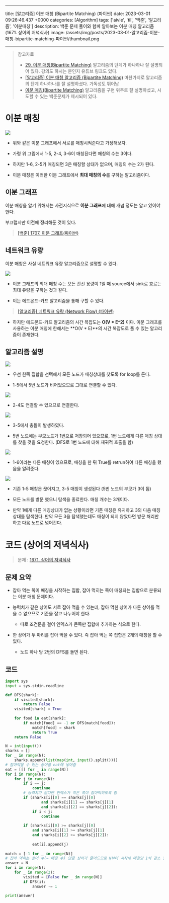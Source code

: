 

---
title: [알고리즘] 이분 매칭 (Bipartite Matching) (파이썬)
date: 2023-03-01 09:26:46.437 +0000
categories: [Algorithm]
tags: ['aivle', 'til', '백준', '알고리즘', '이분매칭']
description: 백준 문제 풀이와 함께 알아보는 이분 매칭 알고리즘 (1671. 상어의 저녁식사)
image: /assets/img/posts/2023-03-01-알고리즘-이분-매칭-bipartite-matching-파이썬/thumbnail.png

---

> 참고자료
> - [29. 이분 매칭(Bipartite Matching)](https://m.blog.naver.com/PostView.naver?isHttpsRedirect=true&blogId=ndb796&logNo=221240613074)
> 알고리즘의 단계가 하나하나 잘 설명되어 있다. 강의도 하시는 분인지 유튜브 링크도 있다.
> - [[알고리즘] 이분 매칭 알고리즘 (Bipartite Matching)](https://yjg-lab.tistory.com/209)
> 마찬가지로 알고리즘의 단계 하나하나를 잘 설명하셨다. 가독성도 뛰어남
> - [이분 매칭(Bipartite Matching)](https://blog.naver.com/kks227/220807541506)
> 알고리즘을 구현 위주로 잘 설명하셨고, 시도할 수 있는 백준문제가 제시되어 있다.

# 이분 매칭

![](/assets/img/posts/2023-03-01-알고리즘-이분-매칭-bipartite-matching-파이썬/img0.png)

- 위와 같은 이분 그래프에서 서로를 매칭시켜준다고 가정해보자.

- 가령 위 그림에서 1-5, 2-4, 3-6이 매칭된다면 매칭의 수는 3이다.

- 하지만 1-6, 2-5가 매칭되면 3은 매칭할 상대가 없으며, 매칭의 수는 2가 된다.

- 이분 매칭은 이러한 이분 그래프에서 **최대 매칭의 수**를 구하는 알고리즘이다.

## 이분 그래프

이분 매칭을 알기 위해서는 사전지식으로 **이분 그래프**에 대해 개념 정도는 알고 있어야 한다.

부끄럽지만 이전에 정리해둔 것이 있다.

> [[백준] 1707. 이분 그래프(파이썬)](https://velog.io/@cjkangme/%EB%B0%B1%EC%A4%80-1707.-%EC%9D%B4%EB%B6%84-%EA%B7%B8%EB%9E%98%ED%94%84%ED%8C%8C%EC%9D%B4%EC%8D%AC)

## 네트워크 유량

이분 매칭은 사실 네트워크 유량 알고리즘으로 설명할 수 있다.

![](/assets/img/posts/2023-03-01-알고리즘-이분-매칭-bipartite-matching-파이썬/img1.png)

- 이분 그래프의 최대 매칭 수는 모든 간선 용량이 1일 때 source에서 sink로 흐르는 최대 유량을 구하는 것과 같다.

- 이는 에드몬드-카프 알고리즘을 통해 구할 수 있다.

> [[알고리즘] 네트워크 유량 (Network Flow) (파이썬)](https://velog.io/@cjkangme/%EC%95%8C%EA%B3%A0%EB%A6%AC%EC%A6%98-%EB%84%A4%ED%8A%B8%EC%9B%8C%ED%81%AC-%EC%9C%A0%EB%9F%89-Network-Flow-%ED%8C%8C%EC%9D%B4%EC%8D%AC)

- 하지만 에드몬드-카프 알고리즘의 시간 복잡도는 **O(V \* E^2)** 이다. 이분 그래프를 사용하는 이분 매칭에 한해서는 **O(V * E)**의 시간 복잡도로 풀 수 있는 알고리즘이 존재한다.

## 알고리즘 설명

![](/assets/img/posts/2023-03-01-알고리즘-이분-매칭-bipartite-matching-파이썬/img2.png)

- 우선 한쪽 집합을 선택해서 모든 노드가 매칭상대를 찾도록 for loop를 돈다.

- 1-5에서 5번 노드가 비어있으므로 그대로 연결할 수 있다.

![](/assets/img/posts/2023-03-01-알고리즘-이분-매칭-bipartite-matching-파이썬/img3.png)

- 2-4도 연결할 수 있으므로 연결한다.

![](/assets/img/posts/2023-03-01-알고리즘-이분-매칭-bipartite-matching-파이썬/img4.png)

- 3-5에서 충돌이 발생하였다.

- 5번 노드에는 부모노드가 1번으로 저장되어 있으므로, 1번 노드에게 다른 매칭 상대를 찾을 것을 요청한다. (DFS로 1번 노드에 대해 재귀적 호출을 함)

![](/assets/img/posts/2023-03-01-알고리즘-이분-매칭-bipartite-matching-파이썬/img5.png)

- 1-6이라는 다른 매칭이 있으므로, 매칭을 한 뒤 True를 retrun하여 다른 매칭을 했음을 알려준다.

![](/assets/img/posts/2023-03-01-알고리즘-이분-매칭-bipartite-matching-파이썬/img6.png)

- 기존 1-5 매칭은 끊어지고, 3-5 매칭이 생성된다 (5번 노드의 부모가 3이 됨)

- 모든 노드를 방문 했으니 탐색을 종료한다. 매칭 개수는 3개이다.

- 만약 1에게 다른 매칭상대가 없는 상황이라면 기존 매칭은 유지하고 3의 다음 매칭 상대를 탐색한다. 만약 모든 3을 탐색했는데도 매칭이 되지 않았다면 방문 처리만 하고 다음 노드로 넘어간다.

# 코드 (상어의 저녁식사)

> 문제 : [1671. 상어의 저녁식사](https://www.acmicpc.net/problem/1671)

## 문제 요약

- 잡아 먹는 쪽이 매칭을 시작하는 집합, 잡아 먹히는 쪽이 매칭되는 집합으로 분류되는 이분 매칭 문제이다.


- 능력치가 같은 상어도 서로 잡아 먹을 수 있는데, 잡아 먹힌 상어가 다른 상어를 먹을 수 없으므로 기준을 잡고 나누어야 한다.
    - 따로 조건문을 걸어 인덱스가 큰쪽만 집합에 추가하는 식으로 한다.
    

- 한 상어가 두 마리를 잡아 먹을 수 있다. 즉 잡아 먹는 쪽 집합은 2개의 매칭을 할 수 있다.
    - 노드 하나 당 2번의 DFS를 돌면 된다.
    
    
## 코드

```python
import sys
input = sys.stdin.readline

def DFS(shark):
    if visited[shark]:
        return False
    visited[shark] = True
    
    for food in eat[shark]:
        if match[food] == -1 or DFS(match[food]):
            match[food] = shark
            return True
    return False

N = int(input())
sharks = []
for _ in range(N):
    sharks.append(list(map(int, input().split())))
# 잡아먹을 수 있는 상어를 eat에 넣어줌
eat = [[] for _ in range(N)]
for i in range(N):
    for j in range(N):
        if i == j:
            continue
        # 능력치가 같다면 인덱스가 작은 쪽이 잡아먹히도록 함
        if (sharks[i][0] == sharks[j][0] 
            	and sharks[i][1] == sharks[j][1] 
            	and sharks[i][2] == sharks[j][2]):
            if i < j:
                continue
                
        if (sharks[i][0] >= sharks[j][0] 
            and sharks[i][1] >= sharks[j][1] 
            and sharks[i][2] >= sharks[j][2]):
            
            eat[i].append(j)
            
match = [-1 for _ in range(N)]
# 잡아 먹히는 상어 수(= 매칭 수) 만큼 상어가 줄어드므로 N부터 시작해 매칭당 1씩 감소 함
answer = N
for i in range(N):
    for _ in range(2):
        visited = [False for _ in range(N)]
        if DFS(i):
            answer -= 1

print(answer)
```

        